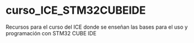 # curso_ICE_STM32CUBEIDE
Recursos para el curso del ICE donde se enseñan las bases para el uso y programación con STM32 CUBE IDE
